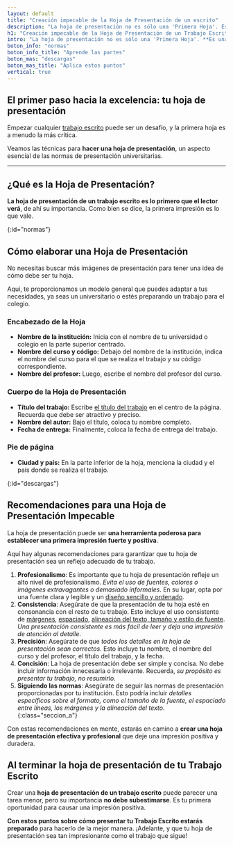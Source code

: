```yaml
---
layout: default
title: "Creación impecable de la Hoja de Presentación de un escrito"
description: "La hoja de presentación no es sólo una 'Primera Hoja'. Es una CARTA de presentación que establece el tono y proporciona detalles cruciales acerca de tu trabajo."
h1: "Creación impecable de la Hoja de Presentación de un Trabajo Escrito"
intro: "La hoja de presentación no es sólo una 'Primera Hoja'. **Es una CARTA de presentación** que establece el tono y proporciona detalles cruciales acerca de tu trabajo."
boton_info: "normas"
boton_info_title: "Aprende las partes"
boton_mas: "descargas"
boton_mas_title: "Aplica estos puntos"
vertical: true
---
```

## El primer paso hacia la excelencia: tu hoja de presentación

Empezar cualquier [trabajo escrito](/) puede ser un desafío, y la primera hoja es a menudo la más crítica.

Veamos las técnicas para **hacer una hoja de presentación**, un aspecto esencial de las normas de presentación universitarias.

----

## ¿Qué es la Hoja de Presentación?

**La hoja de presentación de un trabajo escrito es lo primero que el lector verá**, de ahí su importancia. Como bien se dice, la primera impresión es lo que vale.
<!-- Anclaje para que la barra fijada no cubra el siguiente subtítulo -->
{:id="normas"}

## Cómo elaborar una Hoja de Presentación

No necesitas buscar más imágenes de presentación para tener una idea de cómo debe ser tu hoja.

Aquí, te proporcionamos un modelo general que puedes adaptar a tus necesidades, ya seas un universitario o estés preparando un trabajo para el colegio.

### Encabezado de la Hoja

* **Nombre de la institución:** Inicia con el nombre de tu universidad o colegio en la parte superior centrado.
* **Nombre del curso y código:** Debajo del nombre de la institución, indica el nombre del curso para el que se realiza el trabajo y su código correspondiente.
* **Nombre del profesor:** Luego, escribe el nombre del profesor del curso.

### Cuerpo de la Hoja de Presentación

* **Título del trabajo:** Escribe [el título del trabajo]({{'titulos-trabajo-escrito'|relative_url}} "Títulos trabajo escrito") en el centro de la página. Recuerda que debe ser atractivo y preciso.
* **Nombre del autor:** Bajo el título, coloca tu nombre completo.
* **Fecha de entrega:** Finalmente, coloca la fecha de entrega del trabajo.

### Pie de página

* **Ciudad y país:** En la parte inferior de la hoja, menciona la ciudad y el país donde se realiza el trabajo.
<!-- Anclaje para que la barra fijada no cubra el siguiente subtítulo -->
{:id="descargas"}

## Recomendaciones para una Hoja de Presentación Impecable

La hoja de presentación puede ser **una herramienta poderosa para establecer una primera impresión fuerte y positiva**.

Aquí hay algunas recomendaciones para garantizar que tu hoja de presentación sea un reflejo adecuado de tu trabajo.

1. **Profesionalismo**: Es importante que tu hoja de presentación refleje un alto nivel de profesionalismo. *Evita el uso de fuentes, colores o imágenes extravagantes o demasiado informales*. En su lugar, opta por una fuente clara y legible y un [diseño sencillo y ordenado]({{'cuerpo-trabajo-escrito'|relative_url}} "Cuerpo trabajo escrito").
2. **Consistencia**: Asegúrate de que la presentación de tu hoja esté en consonancia con el resto de tu trabajo. Esto incluye el uso consistente de [márgenes]({{'margenes-trabajo-escrito'|relative_url}} "Márgenes trabajo escrito"), [espaciado]({{'interlineado-trabajo-escrito'|relative_url}} "Interlineado trabajo escrito"), [alineación del texto, tamaño y estilo de fuente]({{'textos-y-fuentes-trabajo-escrito'|relative_url}} "Fuentes trabajo escrito"). *Una presentación consistente es más fácil de leer y deja una impresión de atención al detalle*.
3. **Precisión**: Asegúrate de que *todos los detalles en la hoja de presentación sean correctos*. Esto incluye tu nombre, el nombre del curso y del profesor, el título del trabajo, y la fecha.
4. **Concisión**: La hoja de presentación debe ser simple y concisa. No debe incluir información innecesaria o irrelevante. Recuerda, *su propósito es presentar tu trabajo, no resumirlo*.
5. **Siguiendo las normas**: Asegúrate de seguir las normas de presentación proporcionadas por tu institución. Esto podría incluir *detalles específicos sobre el formato, como el tamaño de la fuente, el espaciado entre líneas, los márgenes y la alineación del texto*.
{:class="seccion_a"}

Con estas recomendaciones en mente, estarás en camino a **crear una hoja de presentación efectiva y profesional** que deje una impresión positiva y duradera.

<!-- ### Ejemplos de Hojas de Presentación

Te ofreceremos algunos ejemplos de hojas de presentación, tanto para el contexto universitario como para el colegio, en un futuro post. Mantente en sintonía. -->

## Al terminar la hoja de presentación de tu Trabajo Escrito

Crear una **hoja de presentación de un trabajo escrito** puede parecer una tarea menor, pero su importancia **no debe subestimarse**. Es tu primera oportunidad para causar una impresión positiva.

**Con estos puntos sobre cómo presentar tu Trabajo Escrito estarás preparado** para hacerlo de la mejor manera. ¡Adelante, y que tu hoja de presentación sea tan impresionante como el trabajo que sigue!
